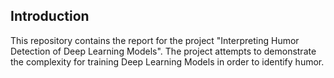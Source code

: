 ## Introduction

This repository contains the report for the project "Interpreting Humor Detection of Deep Learning Models". The project attempts to demonstrate the complexity for training Deep Learning Models in order to identify humor.
